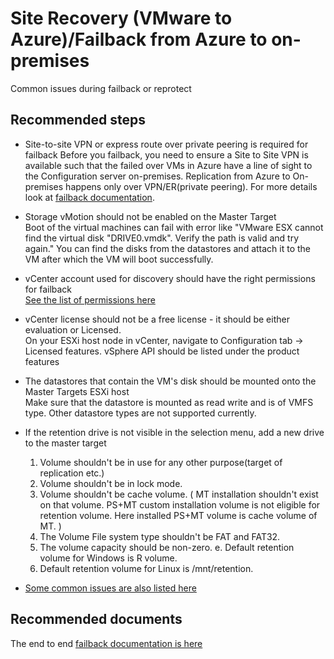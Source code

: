 <properties
	pageTitle="Site Recovery (VMware to Azure)/Failback from Azure to on-premises"
	description="Site Recovery (VMware to Azure)/Failback from Azure to on-premises"
	service="microsoft.recoveryservices"
	resource="vaults"
	authors="aashu"
	displayOrder=""
	selfHelpType="generic"
	supportTopicIds="32536408"
	resourceTags=""
	productPesIds="16370"
	cloudEnvironments="public, Fairfax, usnat, ussec"
	articleId="3ba69fe9-aa9b-42cf-a1d2-d24baee92c89"
	ownershipId="Compute_SiteRecovery"
/>

# Site Recovery (VMware to Azure)/Failback from Azure to on-premises

Common issues during failback or reprotect
## **Recommended steps**

* Site-to-site VPN or express route over private peering is required for failback
Before you failback, you need to ensure a Site to Site VPN is available such that the failed over VMs in Azure have a line of sight to the Configuration server on-premises. Replication from Azure to On-premises happens only over VPN/ER(private peering). For more details look at [failback documentation](https://aka.ms/asrsupv2afailback).

* Storage vMotion should not be enabled on the Master Target <br>
Boot of the virtual machines can fail with error like "VMware ESX cannot find the virtual disk "DRIVE0.vmdk". Verify the path is valid and try again." You can find the disks from the datastores and attach it to the VM after which the VM will boot successfully.

* vCenter account used for discovery should have the right permissions for failback <br>
[See the list of permissions here](https://aka.ms/asrsupfailbackperm)

* vCenter license should not be a free license - it should be either evaluation or Licensed. <br>
On your ESXi host node in vCenter, navigate to Configuration tab -> Licensed features. vSphere API should be listed under the product features


* The datastores that contain the VM's disk should be mounted onto the Master Targets ESXi host<br>
Make sure that the datastore is mounted as read write and is of VMFS type. Other datastore types are not supported currently.

* If the retention drive is not visible in the selection menu, add a new drive to the master target <br>
	1. Volume shouldn't be in use for any other purpose(target of replication etc.)
	2. Volume shouldn't be in lock mode.
	3. Volume shouldn't be cache volume. ( MT installation shouldn't exist on that volume. PS+MT custom installation volume is not eligible for retention volume. Here installed PS+MT volume is cache volume of MT. )
	4. The Volume File system type shouldn't be FAT and FAT32.
	5. The volume capacity should be non-zero. e. Default retention volume for Windows is R volume.
	6. Default retention volume for Linux is /mnt/retention.


* [Some common issues are also listed here](https://aka.ms/asrsupfailbackcommonissues)

## **Recommended documents**
The end to end [failback documentation is here](https://aka.ms/asrsupv2afailback)
